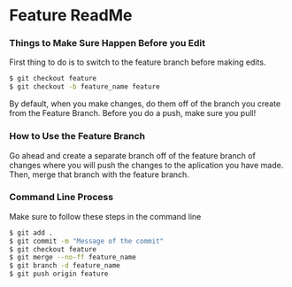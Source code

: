 # Feature ReadMe

### Things to Make Sure Happen Before you Edit
First thing to do is to switch to the feature branch before making edits.
```sh
$ git checkout feature
$ git checkout -b feature_name feature
```

By default, when you make changes, do them off of the branch you create from the Feature Branch. Before you do a push, make sure you pull! 

### How to Use the Feature Branch
Go ahead and create a separate branch off of the feature branch of changes where you will push the changes to the aplication you have made. Then, merge that branch with the feature branch. 

### Command Line Process

Make sure to follow these steps in the command line

```sh
$ git add .
$ git commit -m "Message of the commit"
$ git checkout feature
$ git merge --no-ff feature_name
$ git branch -d feature_name
$ git push origin feature
```